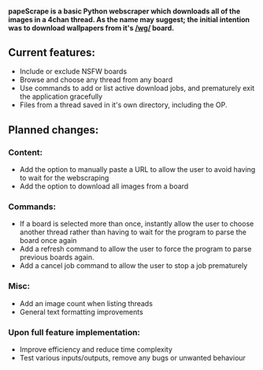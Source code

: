 #### papeScrape is a basic Python webscraper which downloads all of the images in a 4chan thread. As the name may suggest; the initial intention was to download wallpapers from it's [/wg/](http://boards.4chan.org/wg/catalog) board.

## Current features:
* Include or exclude NSFW boards
* Browse and choose any thread from any board
* Use commands to add or list active download jobs, and prematurely exit the application gracefully
* Files from a thread saved in it's own directory, including the OP.

## Planned changes:
### Content:
* Add the option to manually paste a URL to allow the user to avoid having to wait for the webscraping
* Add the option to download all images from a board
### Commands:
* If a board is selected more than once, instantly allow the user to choose another thread rather than having to wait for the program to parse the board once again
* Add a refresh command to allow the user to force the program to parse previous boards again.
* Add a cancel job command to allow the user to stop a job prematurely
### Misc:
* Add an image count when listing threads
* General text formatting improvements
### Upon full feature implementation:
* Improve efficiency and reduce time complexity
* Test various inputs/outputs, remove any bugs or unwanted behaviour
